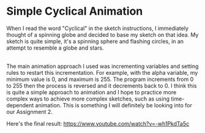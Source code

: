 <h1>Simple Cyclical Animation</h1>

When I read the word "Cyclical" in the sketch instructions, I immediately thought of a spinning globe and decided to base my sketch on that idea. My sketch is quite simple, it's a spinning sphere and flashing circles, in an attempt to resemble a globe and stars. 

</br>
The main animation approach I used was incrementing variables and setting rules to restart this incrementation. For example, with the alpha variable, my minimum value is 0, and maximum is 255. The program increments from 0 to 255 then the process is reversed and it decrements back to 0. I think this is quite a simple approach to animation and I hope to practice more complex ways to achieve more complex sketches, such as using time-dependent animation. This is something I will definitely be looking into for our Assignment 2. 

</br>

Here's the final result: https://www.youtube.com/watch?v=-wh1PkdTa5c
